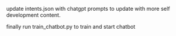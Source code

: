 update intents.json with chatgpt prompts to update with more self development content.

finally run train_chatbot.py to train and start chatbot
